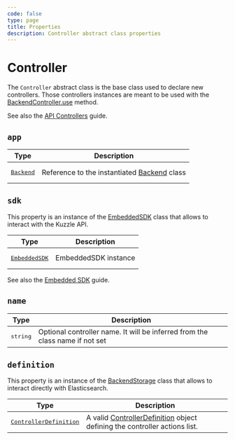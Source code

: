 ```yaml
---
code: false
type: page
title: Properties
description: Controller abstract class properties
---
```


# Controller

<SinceBadge version="2.8.0" />
<CustomBadge type="error" text="Experimental: non-backward compatible changes or removal may occur in any future release."/>

The `Controller` abstract class is the base class used to declare new controllers. Those controllers instances are meant to be used with the [BackendController.use](/core/2/framework/classes/backend-controller) method.

See also the [API Controllers](/core/2/guides/develop-on-kuzzle/api-controllers) guide.

## `app`

| Type                                                                   | Description             |
|------------------------------------------------------------------------|-------------------------|
| <pre>[Backend](/core/2/framework/classes/backend)</pre> | Reference to the instantiated [Backend](/core/2/framework/classes/backend) class |

## `sdk`

This property is an instance of the [EmbeddedSDK](/core/2/framework/classes/embedded-sdk) class that allows to interact with the Kuzzle API.  

| Type                                                             | Description          |
|------------------------------------------------------------------|----------------------|
| <pre>[EmbeddedSDK](/core/2/framework/classes/embedded-sdk)</pre> | EmbeddedSDK instance |

See also the [Embedded SDK](/core/2/guides/develop-on-kuzzle/embedded-sdk) guide.

## `name`

| Type                                                                   | Description             |
|------------------------------------------------------------------------|-------------------------|
| <pre>string</pre> | Optional controller name. It will be inferred from the class name if not set |

## `definition`

This property is an instance of the [BackendStorage](/core/2/framework/classes/backend-storage) class that allows to interact directly with Elasticsearch.  

| Type                                                                   | Description             |
|------------------------------------------------------------------------|-------------------------|
| <pre>[ControllerDefinition](/core/2/framework/types/controller-definition)</pre> | A valid [ControllerDefinition](/core/2/framework/types/controller-definition) object defining the controller actions list. |
